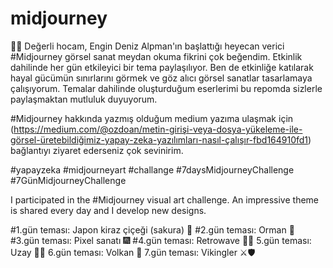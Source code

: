 # midjourney
 🌟🚀 Değerli hocam, Engin Deniz Alpman'ın başlattığı heyecan verici #Midjourney görsel sanat meydan okuma fikrini çok beğendim. Etkinlik dahilinde her gün etkileyici bir tema paylaşılıyor. Ben de etkinliğe katılarak hayal gücümün sınırlarını görmek ve göz alıcı görsel sanatlar tasarlamaya çalışıyorum.
Temalar dahilinde oluşturduğum eserlerimi bu repomda sizlerle paylaşmaktan mutluluk duyuyorum.
 
 
 #Midjourney hakkında yazmış olduğum medium yazıma ulaşmak için (https://medium.com/@ozdoan/metin-girişi-veya-dosya-yükeleme-ile-görsel-üretebildiğimiz-yapay-zeka-yazılımları-nasıl-çalışır-fbd164910fd1) bağlantıyı ziyaret ederseniz çok sevinirim.
 
#yapayzeka #midjourneyart #challange
#7daysMidjourneyChallenge
#7GünMidjourneyChallenge

I participated in the #Midjourney visual art challenge. An impressive theme is shared every day and I develop new designs.

#1.gün teması: Japon kiraz çiçeği (sakura) 🌸
#2.gün teması: Orman 🌳
#3.gün teması: Pixel sanatı 🎆
#4.gün teması: Retrowave 💾✨
5.gün teması: Uzay 🤩🚀 
6.gün teması: Volkan 🌋
7.gün teması: Vikingler ⚔︎🛡

